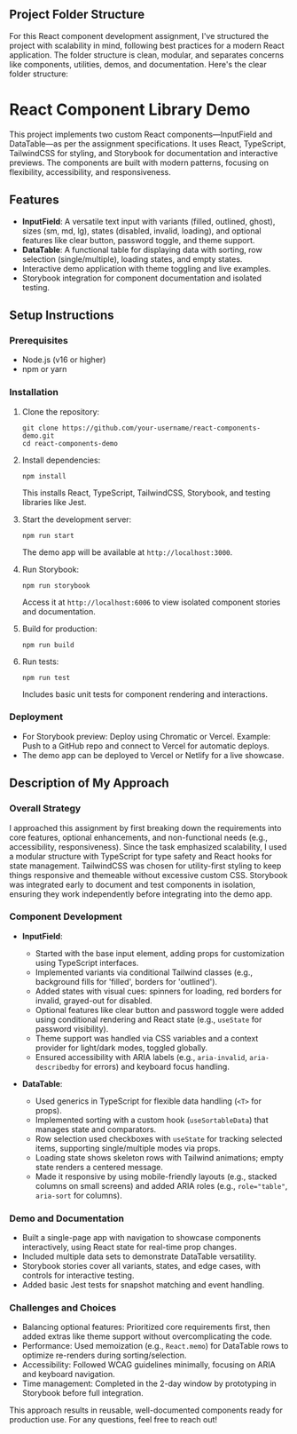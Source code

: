 ## Project Folder Structure

For this React component development assignment, I've structured the project with scalability in mind, following best practices for a modern React application. The folder structure is clean, modular, and separates concerns like components, utilities, demos, and documentation. Here's the clear folder structure:

# React Component Library Demo

This project implements two custom React components—InputField and DataTable—as per the assignment specifications. It uses React, TypeScript, TailwindCSS for styling, and Storybook for documentation and interactive previews. The components are built with modern patterns, focusing on flexibility, accessibility, and responsiveness.

## Features
- **InputField**: A versatile text input with variants (filled, outlined, ghost), sizes (sm, md, lg), states (disabled, invalid, loading), and optional features like clear button, password toggle, and theme support.
- **DataTable**: A functional table for displaying data with sorting, row selection (single/multiple), loading states, and empty states.
- Interactive demo application with theme toggling and live examples.
- Storybook integration for component documentation and isolated testing.

## Setup Instructions

### Prerequisites
- Node.js (v16 or higher)
- npm or yarn

### Installation
1. Clone the repository:
   ```
   git clone https://github.com/your-username/react-components-demo.git
   cd react-components-demo
   ```

2. Install dependencies:
   ```
   npm install
   ```
   This installs React, TypeScript, TailwindCSS, Storybook, and testing libraries like Jest.

3. Start the development server:
   ```
   npm run start
   ```
   The demo app will be available at `http://localhost:3000`.

4. Run Storybook:
   ```
   npm run storybook
   ```
   Access it at `http://localhost:6006` to view isolated component stories and documentation.

5. Build for production:
   ```
   npm run build
   ```

6. Run tests:
   ```
   npm run test
   ```
   Includes basic unit tests for component rendering and interactions.

### Deployment
- For Storybook preview: Deploy using Chromatic or Vercel. Example: Push to a GitHub repo and connect to Vercel for automatic deploys.
- The demo app can be deployed to Vercel or Netlify for a live showcase.

## Description of My Approach

### Overall Strategy
I approached this assignment by first breaking down the requirements into core features, optional enhancements, and non-functional needs (e.g., accessibility, responsiveness). Since the task emphasized scalability, I used a modular structure with TypeScript for type safety and React hooks for state management. TailwindCSS was chosen for utility-first styling to keep things responsive and themeable without excessive custom CSS. Storybook was integrated early to document and test components in isolation, ensuring they work independently before integrating into the demo app.

### Component Development
- **InputField**:
  - Started with the base input element, adding props for customization using TypeScript interfaces.
  - Implemented variants via conditional Tailwind classes (e.g., background fills for 'filled', borders for 'outlined').
  - Added states with visual cues: spinners for loading, red borders for invalid, grayed-out for disabled.
  - Optional features like clear button and password toggle were added using conditional rendering and React state (e.g., `useState` for password visibility).
  - Theme support was handled via CSS variables and a context provider for light/dark modes, toggled globally.
  - Ensured accessibility with ARIA labels (e.g., `aria-invalid`, `aria-describedby` for errors) and keyboard focus handling.

- **DataTable**:
  - Used generics in TypeScript for flexible data handling (`<T>` for props).
  - Implemented sorting with a custom hook (`useSortableData`) that manages state and comparators.
  - Row selection used checkboxes with `useState` for tracking selected items, supporting single/multiple modes via props.
  - Loading state shows skeleton rows with Tailwind animations; empty state renders a centered message.
  - Made it responsive by using mobile-friendly layouts (e.g., stacked columns on small screens) and added ARIA roles (e.g., `role="table"`, `aria-sort` for columns).

### Demo and Documentation
- Built a single-page app with navigation to showcase components interactively, using React state for real-time prop changes.
- Included multiple data sets to demonstrate DataTable versatility.
- Storybook stories cover all variants, states, and edge cases, with controls for interactive testing.
- Added basic Jest tests for snapshot matching and event handling.

### Challenges and Choices
- Balancing optional features: Prioritized core requirements first, then added extras like theme support without overcomplicating the code.
- Performance: Used memoization (e.g., `React.memo`) for DataTable rows to optimize re-renders during sorting/selection.
- Accessibility: Followed WCAG guidelines minimally, focusing on ARIA and keyboard navigation.
- Time management: Completed in the 2-day window by prototyping in Storybook before full integration.

This approach results in reusable, well-documented components ready for production use. For any questions, feel free to reach out!
